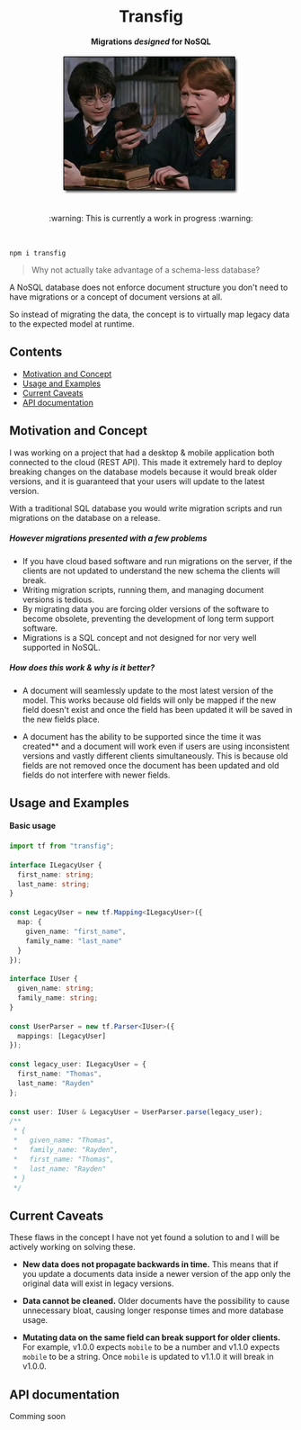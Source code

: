 <div align="center">
  <h1>Transfig</h1>
  <b>Migrations <i>designed</i> for NoSQL</b>
  <br />
  <br />
  <img src="image.jpg" alt="Harry Potter Rat Goblet" />
  <br />
  <br />
  <p>:warning: This is currently a work in progress :warning:</p>
  <br />
</div>

```
npm i transfig
```

> Why not actually take advantage of a schema-less database?

A NoSQL database does not enforce document structure you don't need to have migrations or a concept of document versions at all.

So instead of migrating the data, the concept is to virtually map legacy data to the expected model at runtime.

## Contents

- [Motivation and Concept](#motivation-and-concept)
- [Usage and Examples](#usage-and-examples)
- [Current Caveats](#current-caveats)
- [API documentation](#api-documentation)

## Motivation and Concept

I was working on a project that had a desktop & mobile application both connected to the cloud (REST API). This made it extremely hard to deploy breaking changes on the database models because it would break older versions, and it is guaranteed that your users will update to the latest version.

With a traditional SQL database you would write migration scripts and run migrations on the database on a release.

##### However migrations presented with a few problems

- If you have cloud based software and run migrations on the server, if the clients are not updated to understand the new schema the clients will break.
- Writing migration scripts, running them, and managing document versions is tedious.
- By migrating data you are forcing older versions of the software to become obsolete, preventing the development of long term support software.
- Migrations is a SQL concept and not designed for nor very well supported in NoSQL.

##### How does this work & why is it better?

- A document will seamlessly update to the most latest version of the model. This works because old fields will only be mapped if the new field doesn't exist and once the field has been updated it will be saved in the new fields place.

- A document has the ability to be supported since the time it was created\*\* and a document will work even if users are using inconsistent versions and vastly different clients simultaneously. This is because old fields are not removed once the document has been updated and old fields do not interfere with newer fields.

## Usage and Examples

#### Basic usage

```typescript
import tf from "transfig";

interface ILegacyUser {
  first_name: string;
  last_name: string;
}

const LegacyUser = new tf.Mapping<ILegacyUser>({
  map: {
    given_name: "first_name",
    family_name: "last_name"
  }
});

interface IUser {
  given_name: string;
  family_name: string;
}

const UserParser = new tf.Parser<IUser>({
  mappings: [LegacyUser]
});

const legacy_user: ILegacyUser = {
  first_name: "Thomas",
  last_name: "Rayden"
};

const user: IUser & LegacyUser = UserParser.parse(legacy_user);
/**
 * {
 *   given_name: "Thomas",
 *   family_name: "Rayden",
 *   first_name: "Thomas",
 *   last_name: "Rayden"
 * }
 */
```

## Current Caveats

These flaws in the concept I have not yet found a solution to and I will be actively working on solving these.

- **New data does not propagate backwards in time.** This means that if you update a documents data inside a newer version of the app only the original data will exist in legacy versions.

- **Data cannot be cleaned.** Older documents have the possibility to cause unnecessary bloat, causing longer response times and more database usage.

- **Mutating data on the same field can break support for older clients.** For example, v1.0.0 expects `mobile` to be a number and v1.1.0 expects `mobile` to be a string. Once `mobile` is updated to v1.1.0 it will break in v1.0.0.

## API documentation

Comming soon

